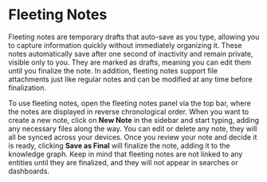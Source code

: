 # Fleeting Notes

Fleeting notes are temporary drafts that auto-save as you type, allowing you to
capture information quickly without immediately organizing it. These notes
automatically save after one second of inactivity and remain private, visible
only to you. They are marked as drafts, meaning you can edit them until you
finalize the note. In addition, fleeting notes support file attachments just
like regular notes and can be modified at any time before finalization.

To use fleeting notes, open the fleeting notes panel via the top bar, where the
notes are displayed in reverse chronological order. When you want to create a
new note, click on **New Note** in the sidebar and start typing, adding any
necessary files along the way. You can edit or delete any note, they will all be synced
across your devices. Once you review your note and decide it is ready, clicking
**Save as Final** will finalize the note, adding it to the knowledge graph.
Keep in mind that fleeting notes are not linked to any entities until they are
finalized, and they will not appear in searches or dashboards.
